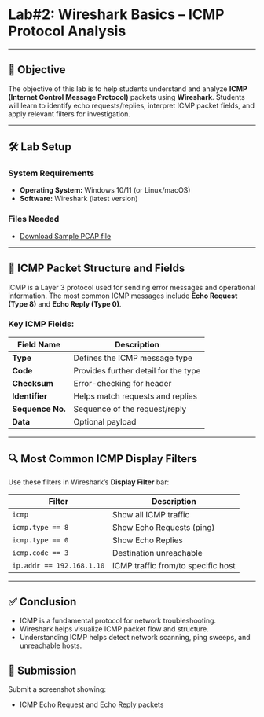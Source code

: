# **Lab#2: Wireshark Basics – ICMP Protocol Analysis**

---

## 🎯 **Objective**  
The objective of this lab is to help students understand and analyze **ICMP (Internet Control Message Protocol)** packets using **Wireshark**. Students will learn to identify echo requests/replies, interpret ICMP packet fields, and apply relevant filters for investigation.

---

## 🛠️ **Lab Setup**

### **System Requirements**
- **Operating System:** Windows 10/11 (or Linux/macOS)
- **Software:** Wireshark (latest version)

### **Files Needed**
- [Download Sample PCAP file](https://github.com/0xrajneesh/90-Days-SOC-Challenge-Beginner/raw/refs/heads/main/Protocol_Analysis_pcap.pcapng)

---

## 📘 **ICMP Packet Structure and Fields**

ICMP is a Layer 3 protocol used for sending error messages and operational information. The most common ICMP messages include **Echo Request (Type 8)** and **Echo Reply (Type 0)**.

### **Key ICMP Fields:**

| Field Name       | Description                          |
|------------------|--------------------------------------|
| **Type**         | Defines the ICMP message type        |
| **Code**         | Provides further detail for the type |
| **Checksum**     | Error-checking for header            |
| **Identifier**   | Helps match requests and replies     |
| **Sequence No.** | Sequence of the request/reply        |
| **Data**         | Optional payload                     |

---

## 🔍 **Most Common ICMP Display Filters**

Use these filters in Wireshark’s **Display Filter** bar:

| Filter | Description |
|--------|-------------|
| `icmp` | Show all ICMP traffic |
| `icmp.type == 8` | Show Echo Requests (ping) |
| `icmp.type == 0` | Show Echo Replies |
| `icmp.code == 3` | Destination unreachable |
| `ip.addr == 192.168.1.10` | ICMP traffic from/to specific host |

---

## ✅ Conclusion
- ICMP is a fundamental protocol for network troubleshooting.
- Wireshark helps visualize ICMP packet flow and structure.
- Understanding ICMP helps detect network scanning, ping sweeps, and unreachable hosts.

## 📸 Submission
Submit a screenshot showing:
- ICMP Echo Request and Echo Reply packets
